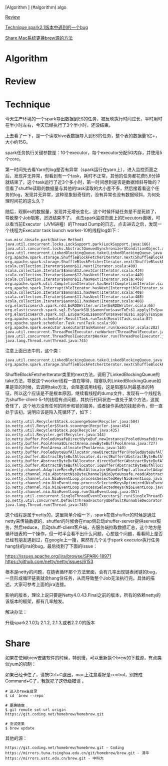 
 [Algorithm ] (#algorithm)
 algo

 [Review](#review)

 [Technique spark2.1版本中遇到的一个bug](#technique)

 [Share Mac系统更换brew源的方法](#share)


# Algorithm


# Review


# Technique




今天生产环境的一个spark导出数据到ES的任务，被反映执行时间过长，平时用时在半小时左右，今天已经执行了3个半小时，还没结束。

上去看了一下，是一个读取hive表数据导入到ES的任务，整个表的数据量1亿+，大小约15G。

spark任务执行关键参数是：10个executor，每个executor分配5G内存，并使用5个core。

第一时间先去看Yarn的log是否有异常（spark运行在yarn上），进入监控页面之后，发现并无异常，但看到有一个task，耗时不正常，其他的任务都花费5,6分钟就结束了，这个task运行了近3个多小时，第一时间想到是否是数据倾斜导致的？但看了shuffle读取的数据量与其他的task读取的大小差不多，然后接着看这个任务的log，发现并无异常，这种现象挺奇怪的，没有异常也没有数据倾斜，为何处理时间花的这么久？

随后，观察es的数据量，发现并无增长变化，这个时候怀疑任务是不是死锁了，导致整个Job阻塞，迟迟结束不了。  点击spark监控页面上的Executors面板，可以看当前Executor（JVM进程）的Thread Dump的日志，点击进去之后，发现一个线程为Executor task launch worker-10的线程log如下：

```
sun.misc.Unsafe.park(Native Method)
java.util.concurrent.locks.LockSupport.park(LockSupport.java:186)
java.util.concurrent.locks.AbstractQueuedSynchronizer$ConditionObject.await(AbstractQueuedSynchronizer.java:2043)
java.util.concurrent.LinkedBlockingQueue.take(LinkedBlockingQueue.java:442)
org.apache.spark.storage.ShuffleBlockFetcherIterator.next(ShuffleBlockFetcherIterator.scala:309)
org.apache.spark.storage.ShuffleBlockFetcherIterator.next(ShuffleBlockFetcherIterator.scala:54)
scala.collection.Iterator$$anon$11.next(Iterator.scala:409)
scala.collection.Iterator$$anon$12.nextCur(Iterator.scala:434)
scala.collection.Iterator$$anon$12.hasNext(Iterator.scala:440)
scala.collection.Iterator$$anon$11.hasNext(Iterator.scala:408)
org.apache.spark.util.CompletionIterator.hasNext(CompletionIterator.scala:32)
org.apache.spark.InterruptibleIterator.hasNext(InterruptibleIterator.scala:39)
scala.collection.Iterator$$anon$11.hasNext(Iterator.scala:408)
scala.collection.Iterator$$anon$11.hasNext(Iterator.scala:408)
scala.collection.Iterator$$anon$11.hasNext(Iterator.scala:408)
org.elasticsearch.spark.rdd.EsRDDWriter.write(EsRDDWriter.scala:66)
org.elasticsearch.spark.sql.EsSparkSQL$$anonfun$saveToEs$1.apply(EsSparkSQL.scala:94)
org.elasticsearch.spark.sql.EsSparkSQL$$anonfun$saveToEs$1.apply(EsSparkSQL.scala:94)
org.apache.spark.scheduler.ResultTask.runTask(ResultTask.scala:87)
org.apache.spark.scheduler.Task.run(Task.scala:99)
org.apache.spark.executor.Executor$TaskRunner.run(Executor.scala:282)
java.util.concurrent.ThreadPoolExecutor.runWorker(ThreadPoolExecutor.java:1145)
java.util.concurrent.ThreadPoolExecutor$Worker.run(ThreadPoolExecutor.java:615)
java.lang.Thread.run(Thread.java:745)
```

注意上面日志中的，这个类：

```
java.util.concurrent.LinkedBlockingQueue.take(LinkedBlockingQueue.java:442)
org.apache.spark.storage.ShuffleBlockFetcherIterator.next(ShuffleBlockFetcherIterator.scala:309)
```

ShuffleBlockFetcherIterator类里的next方法，调用了LinkedBlockingQueue的take方法，导致这个worker线程一直在等待，阻塞队列LinkedBlockingQueue如果是空的时候，去调用take方法，会阻塞调用线程，这是阻塞队列最基本的特征，所以这个应该是不是根本原因，继续看线程的dump文件，发现有一个线程名为shuffle-client-5-1的线程有点问题，其执行代码状态一直处于某个方法，这就奇怪了，这个地方没有任何的同步和锁的服务，或者操作系统的挂起命令，但一直处于该初，说明应该是陷入死循环了，如下：

```
io.netty.util.Recycler$Stack.scavengeSome(Recycler.java:504)
io.netty.util.Recycler$Stack.scavenge(Recycler.java:454)
io.netty.util.Recycler$Stack.pop(Recycler.java:435)
io.netty.util.Recycler.get(Recycler.java:144)
io.netty.buffer.PooledUnsafeDirectByteBuf.newInstance(PooledUnsafeDirectByteBuf.java:39)
io.netty.buffer.PoolArena$DirectArena.newByteBuf(PoolArena.java:727)
io.netty.buffer.PoolArena.allocate(PoolArena.java:140)
io.netty.buffer.PooledByteBufAllocator.newDirectBuffer(PooledByteBufAllocator.java:271)
io.netty.buffer.AbstractByteBufAllocator.directBuffer(AbstractByteBufAllocator.java:177)
io.netty.buffer.AbstractByteBufAllocator.directBuffer(AbstractByteBufAllocator.java:168)
io.netty.buffer.AbstractByteBufAllocator.ioBuffer(AbstractByteBufAllocator.java:129)
io.netty.channel.AdaptiveRecvByteBufAllocator$HandleImpl.allocate(AdaptiveRecvByteBufAllocator.java:104)
io.netty.channel.nio.AbstractNioByteChannel$NioByteUnsafe.read(AbstractNioByteChannel.java:117)
io.netty.channel.nio.NioEventLoop.processSelectedKey(NioEventLoop.java:652)
io.netty.channel.nio.NioEventLoop.processSelectedKeysOptimized(NioEventLoop.java:575)
io.netty.channel.nio.NioEventLoop.processSelectedKeys(NioEventLoop.java:489)
io.netty.channel.nio.NioEventLoop.run(NioEventLoop.java:451)
io.netty.util.concurrent.SingleThreadEventExecutor$2.run(SingleThreadEventExecutor.java:140)
io.netty.util.concurrent.DefaultThreadFactory$DefaultRunnableDecorator.run(DefaultThreadFactory.java:144)
java.lang.Thread.run(Thread.java:745)
```


这个线程是属于netty的，这里简单介绍一下，spark在做shuffer的时候是通过netty来传输数据的，shuffer的时候会在map侧启动shuffer-server提供server服务，然后reduce，启动shuff-client客户端，去服务端拉取数据汇总，这个地方是循环链表的一个操作，但一时半会看不出什么问题，心想是个问题，看看网上是否已经有朋友遇到过，在google上一搜，果然有几个关于spark executor执行任务hang住的jira的bug，最后找到了下面的issue：

https://issues.apache.org/jira/browse/SPARK-18971
https://github.com/netty/netty/issues/6153

根本是netty的问题，在链表循环那个方法里面，会有几率出现链表闭链的bug，一旦形成循环链表就会hang住任务，从而导致整个Job无法执行完。具体的描述，大家可参考上面的jira连接。

影响的版本，理论上说只要是Netty4.0.43.Final之前的版本，所有的依赖netty的该版本的框架，都有几率触发。

解决办法：

升级spark2.1.0为 2.1.2,  2.1.3,或者2.2.0的版本






# Share



如果在使用brew安装软件的时候，特别慢，可以重新换个brew的下载源，有点类似yum的机制：

如果已经卡住了，请按Ctrl+C退出，mac上注意看好是control，别按成Command+C了，我就犯了这低级错误
。

```
# 进入brew主目录
$ cd `brew --repo`

# 更换镜像
$ git remote set-url origin https://git.coding.net/homebrew/homebrew.git

# 测试效果
$ brew update
```

其他的源：

```
https://git.coding.net/homebrew/homebrew.git - Coding
https://mirrors.tuna.tsinghua.edu.cn/git/homebrew/brew.git - 清华
https://mirrors.ustc.edu.cn/brew.git - 中科大
```





